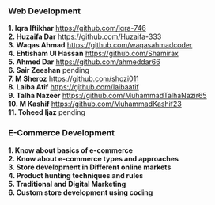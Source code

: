 ### Web Development 
**1. Iqra Iftikhar** 
https://github.com/iqra-746
<br>
**2. Huzaifa Dar** 
https://github.com/Huzaifa-333
<br>
**3. Waqas Ahmad** 
https://github.com/waqasahmadcoder
<br>
**4. Ehtisham Ul Hassan** 
https://github.com/Shamirax
<br>
**5. Ahmed Dar** 
https://github.com/ahmeddar66
<br>
**6. Sair Zeeshan** 
pending
<br>
**7. M Sheroz** 
https://github.com/shozi011
<br>
**8. Laiba Atif** 
https://github.com/laibaatif
<br>
**9. Talha Nazeer** 
https://github.com/MuhammadTalhaNazir65
<br>
**10. M Kashif**
https://github.com/MuhammadKashif23
<br>
**11. Toheed Ijaz** 
pending
### E-Commerce Development 
**1. Know about basics of e-commerce**
<br>
**2. Know about e-commerce types and approaches**
<br>
**3. Store development in Different online markets**
<br>
**4. Product hunting techniques and rules**
<br>
**5. Traditional and Digital Marketing**
<br>
**6. Custom store development using coding**
<br>
